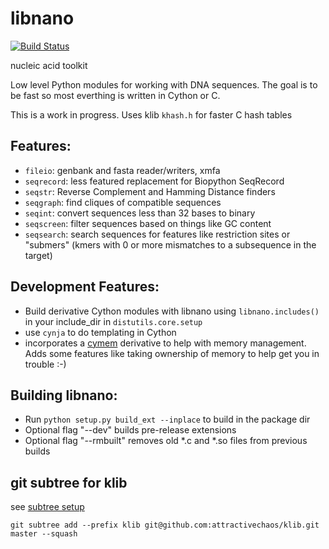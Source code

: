 # libnano

[![Build Status](https://travis-ci.org/libnano/libnano.svg)](https://travis-ci.org/libnano/libnano)

nucleic acid toolkit

Low level Python modules for working with DNA sequences.
The goal is to be fast so most everthing is written in Cython or C.

This is a work in progress. Uses klib `khash.h` for faster C hash tables

## Features:

* `fileio`: genbank and fasta reader/writers, xmfa
* `seqrecord`: less featured replacement for Biopython SeqRecord
* `seqstr`: Reverse Complement and Hamming Distance finders
* `seqgraph`: find cliques of compatible sequences
* `seqint`: convert sequences less than 32 bases to binary
* `seqscreen`: filter sequences based on things like GC content
* `seqsearch`: search sequences for features like restriction sites or
               "submers" (kmers with 0 or more mismatches to a subsequence
               in the target)

## Development Features:

* Build derivative Cython modules with libnano using `libnano.includes()` in
your include_dir in `distutils.core.setup`
* use `cynja` to do templating in Cython
* incorporates a [cymem](https://github.com/syllog1sm/cymem) derivative to help
with memory management.  Adds some features like taking ownership of memory to
help get you in trouble :-)

## Building libnano:

* Run `python setup.py build_ext --inplace` to build in the package dir
* Optional flag "--dev" builds pre-release extensions
* Optional flag "--rmbuilt" removes old *.c and *.so files from previous builds

## git subtree for klib
see [subtree setup](https://blogs.atlassian.com/2013/05/alternatives-to-git-submodule-git-subtree/)

    git subtree add --prefix klib git@github.com:attractivechaos/klib.git master --squash